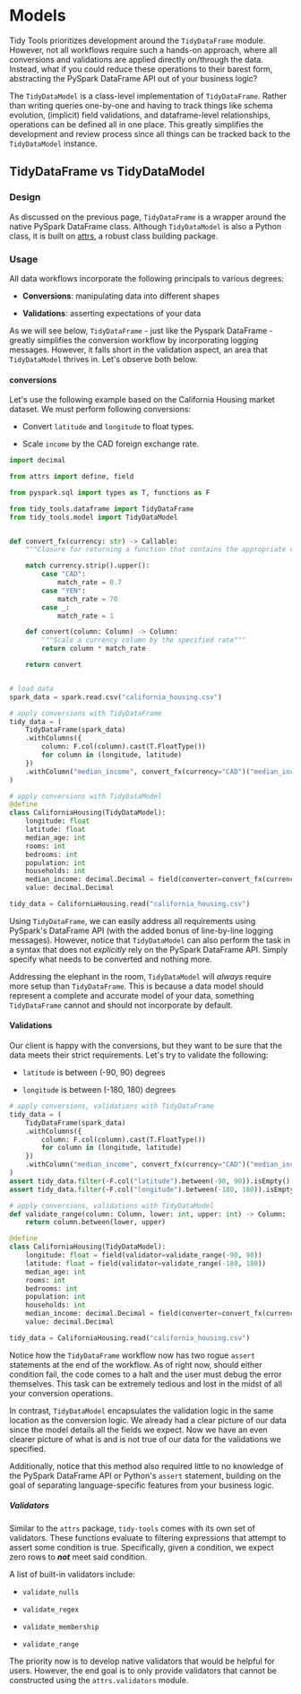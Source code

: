 # Models

Tidy Tools prioritizes development around the `TidyDataFrame` module. However,
not all workflows require such a hands-on approach, where all conversions
and validations are applied directly on/through the data. Instead, what if you
could reduce these operations to their barest form, abstracting the PySpark
DataFrame API out of your business logic?

The `TidyDataModel` is a class-level implementation of `TidyDataFrame`. Rather
than writing queries one-by-one and having to track things like schema evolution,
(implicit) field validations, and dataframe-level relationships, operations can
be defined all in one place. This greatly simplifies the development and review
process since all things can be tracked back to the `TidyDataModel` instance.

## TidyDataFrame vs TidyDataModel

### Design

As discussed on the previous page, `TidyDataFrame` is a wrapper around the
native PySpark DataFrame class. Although `TidyDataModel` is also a Python
class, it is built on [attrs](https://www.attrs.org/en/stable/), a robust
class building package.

### Usage

All data workflows incorporate the following principals to various degrees:

- **Conversions**: manipulating data into different shapes

- **Validations**: asserting expectations of your data

As we will see below, `TidyDataFrame` - just like the Pyspark DataFrame -
greatly simplifies the conversion workflow by incorporating logging
messages. However, it falls short in the validation aspect, an area that
`TidyDataModel` thrives in. Let's observe both below.

#### conversions

Let's use the following example based on the California Housing market
dataset. We must perform following conversions:

- Convert `latitude` and `longitude` to float types.

- Scale `income` by the CAD foreign exchange rate.

```python
import decimal

from attrs import define, field

from pyspark.sql import types as T, functions as F

from tidy_tools.dataframe import TidyDataFrame
from tidy_tools.model import TidyDataModel


def convert_fx(currency: str) -> Callable:
    """Closure for returning a function that contains the appropriate currency conversion"""

    match currency.strip().upper():
        case "CAD":
            match_rate = 0.7
        case "YEN":
            match_rate = 70
        case _:
            match_rate = 1

    def convert(column: Column) -> Column:
        """Scale a currency column by the specified rate"""
        return column * match_rate

    return convert


# load data
spark_data = spark.read.csv("california_housing.csv")

# apply conversions with TidyDataFrame
tidy_data = (
    TidyDataFrame(spark_data)
    .withColumns({
        column: F.col(column).cast(T.FloatType())
        for column in (longitude, latitude)
    })
    .withColumn("median_income", convert_fx(currency="CAD")("median_income"))
)

# apply conversions with TidyDataModel
@define
class CaliforniaHousing(TidyDataModel):
    longitude: float
    latitude: float
    median_age: int
    rooms: int
    bedrooms: int
    population: int
    households: int
    median_income: decimal.Decimal = field(converter=convert_fx(currency="CAD"))
    value: decimal.Decimal

tidy_data = CaliforniaHousing.read("california_housing.csv")
```

Using `TidyDataFrame`, we can easily address all requirements using PySpark's
DataFrame API (with the added bonus of line-by-line logging messages). However,
notice that `TidyDataModel` can also perform the task in a syntax that does not
*explicitly* rely on the PySpark DataFrame API. Simply specify what needs to be
converted and nothing more.

Addressing the elephant in the room, `TidyDataModel` will *always* require more
setup than `TidyDataFrame`. This is because a data model should represent a
complete and accurate model of your data, something `TidyDataFrame` cannot
and should not incorporate by default.

#### Validations

Our client is happy with the conversions, but they want to be sure that the
data meets their strict requirements. Let's try to validate the following:

- `latitude` is between (-90, 90) degrees

- `longitude` is between (-180, 180) degrees

```python
# apply conversions, validations with TidyDataFrame
tidy_data = (
    TidyDataFrame(spark_data)
    .withColumns({
        column: F.col(column).cast(T.FloatType())
        for column in (longitude, latitude)
    })
    .withColumn("median_income", convert_fx(currency="CAD")("median_income"))
)
assert tidy_data.filter(~F.col("latitude").between(-90, 90)).isEmpty()
assert tidy_data.filter(~F.col("longitude").between(-180, 180)).isEmpty()

# apply conversions, validations with TidyDataModel
def validate_range(column: Column, lower: int, upper: int) -> Column:
    return column.between(lower, upper)

@define
class CaliforniaHousing(TidyDataModel):
    longitude: float = field(validator=validate_range(-90, 90))
    latitude: float = field(validator=validate_range(-180, 180))
    median_age: int
    rooms: int
    bedrooms: int
    population: int
    households: int
    median_income: decimal.Decimal = field(converter=convert_fx(currency="CAD"))
    value: decimal.Decimal

tidy_data = CaliforniaHousing.read("california_housing.csv")
```

Notice how the `TidyDataFrame` workflow now has two rogue `assert` statements
at the end of the workflow. As of right now, should either condition fail, the
code comes to a halt and the user must debug the error themselves. This task
can be extremely tedious and lost in the midst of all your conversion
operations.

In contrast, `TidyDataModel` encapsulates the validation logic in the same
location as the conversion logic. We already had a clear picture of our
data since the model details all the fields we expect. Now we have an even
clearer picture of what is and is not true of our data for the validations we
specified.

Additionally, notice that this method also required little to no knowledge of
the PySpark DataFrame API or Python's `assert` statement, building on the goal
of separating language-specific features from your business logic.

##### Validators

Similar to the `attrs` package, `tidy-tools` comes with its own set of
validators. These functions evaluate to filtering expressions that attempt to
assert some condition is true. Specifically, given a condition, we expect zero
rows to ***not*** meet said condition.

A list of built-in validators include:

- `validate_nulls`

- `validate_regex`

- `validate_membership`

- `validate_range`

The priority now is to develop native validators that would be helpful for users.
However, the end goal is to only provide validators that cannot be constructed
using the `attrs.validators` module.
